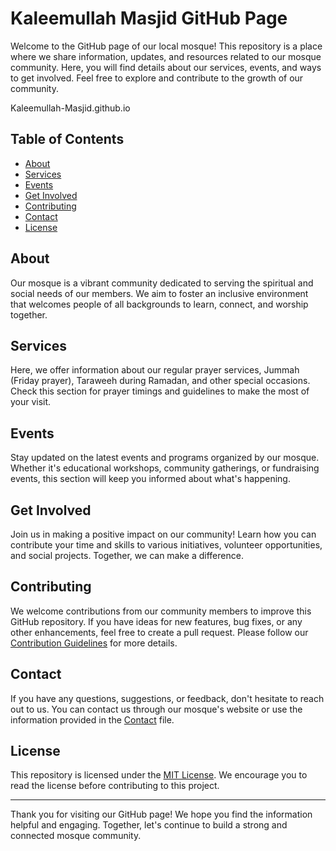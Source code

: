 # Kaleemullah Masjid GitHub Page

Welcome to the GitHub page of our local mosque! This repository is a place where we share information, updates, and resources related to our mosque community. Here, you will find details about our services, events, and ways to get involved. Feel free to explore and contribute to the growth of our community.

Kaleemullah-Masjid.github.io
## Table of Contents

- [About](#about)
- [Services](#services)
- [Events](#events)
- [Get Involved](#get-involved)
- [Contributing](#contributing)
- [Contact](#contact)
- [License](#license)

## About

Our mosque is a vibrant community dedicated to serving the spiritual and social needs of our members. We aim to foster an inclusive environment that welcomes people of all backgrounds to learn, connect, and worship together.

## Services

Here, we offer information about our regular prayer services, Jummah (Friday prayer), Taraweeh during Ramadan, and other special occasions. Check this section for prayer timings and guidelines to make the most of your visit.

## Events

Stay updated on the latest events and programs organized by our mosque. Whether it's educational workshops, community gatherings, or fundraising events, this section will keep you informed about what's happening.

## Get Involved

Join us in making a positive impact on our community! Learn how you can contribute your time and skills to various initiatives, volunteer opportunities, and social projects. Together, we can make a difference.

## Contributing

We welcome contributions from our community members to improve this GitHub repository. If you have ideas for new features, bug fixes, or any other enhancements, feel free to create a pull request. Please follow our [Contribution Guidelines](CONTRIBUTING.md) for more details.

## Contact

If you have any questions, suggestions, or feedback, don't hesitate to reach out to us. You can contact us through our mosque's website or use the information provided in the [Contact](CONTACT.md) file.

## License

This repository is licensed under the [MIT License](LICENSE.md). We encourage you to read the license before contributing to this project.

---

Thank you for visiting our GitHub page! We hope you find the information helpful and engaging. Together, let's continue to build a strong and connected mosque community.
